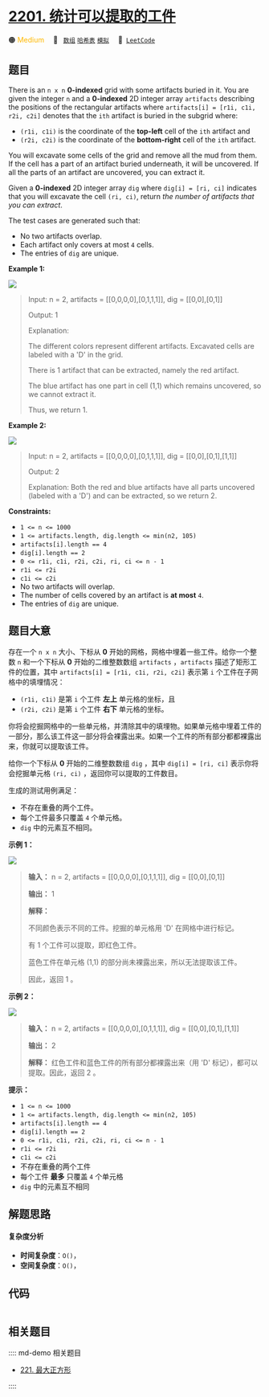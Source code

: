 # [2201. 统计可以提取的工件](https://leetcode.com/problems/count-artifacts-that-can-be-extracted)

🟠 <font color=#ffb800>Medium</font>&emsp; 🔖&ensp; [`数组`](/leetcode/outline/tag/array.md) [`哈希表`](/leetcode/outline/tag/hash-table.md) [`模拟`](/leetcode/outline/tag/simulation.md)&emsp; 🔗&ensp;[`LeetCode`](https://leetcode.com/problems/count-artifacts-that-can-be-extracted)


## 题目

There is an `n x n` **0-indexed** grid with some artifacts buried in it. You
are given the integer `n` and a **0-indexed** 2D integer array `artifacts`
describing the positions of the rectangular artifacts where `artifacts[i] =
[r1i, c1i, r2i, c2i]` denotes that the `ith` artifact is buried in the subgrid
where:

  * `(r1i, c1i)` is the coordinate of the **top-left** cell of the `ith` artifact and
  * `(r2i, c2i)` is the coordinate of the **bottom-right** cell of the `ith` artifact.

You will excavate some cells of the grid and remove all the mud from them. If
the cell has a part of an artifact buried underneath, it will be uncovered. If
all the parts of an artifact are uncovered, you can extract it.

Given a **0-indexed** 2D integer array `dig` where `dig[i] = [ri, ci]`
indicates that you will excavate the cell `(ri, ci)`, return _the number of
artifacts that you can extract_.

The test cases are generated such that:

  * No two artifacts overlap.
  * Each artifact only covers at most `4` cells.
  * The entries of `dig` are unique.



**Example 1:**

![](https://assets.leetcode.com/uploads/2019/09/16/untitled-diagram.jpg)

> Input: n = 2, artifacts = [[0,0,0,0],[0,1,1,1]], dig = [[0,0],[0,1]]
> 
> Output: 1
> 
> Explanation: 
> 
> The different colors represent different artifacts. Excavated cells are labeled with a 'D' in the grid.
> 
> There is 1 artifact that can be extracted, namely the red artifact.
> 
> The blue artifact has one part in cell (1,1) which remains uncovered, so we cannot extract it.
> 
> Thus, we return 1.

**Example 2:**

![](https://assets.leetcode.com/uploads/2019/09/16/untitled-diagram-1.jpg)

> Input: n = 2, artifacts = [[0,0,0,0],[0,1,1,1]], dig = [[0,0],[0,1],[1,1]]
> 
> Output: 2
> 
> Explanation: Both the red and blue artifacts have all parts uncovered (labeled with a 'D') and can be extracted, so we return 2. 

**Constraints:**

  * `1 <= n <= 1000`
  * `1 <= artifacts.length, dig.length <= min(n2, 105)`
  * `artifacts[i].length == 4`
  * `dig[i].length == 2`
  * `0 <= r1i, c1i, r2i, c2i, ri, ci <= n - 1`
  * `r1i <= r2i`
  * `c1i <= c2i`
  * No two artifacts will overlap.
  * The number of cells covered by an artifact is **at most** `4`.
  * The entries of `dig` are unique.


## 题目大意

存在一个 `n x n` 大小、下标从 **0** 开始的网格，网格中埋着一些工件。给你一个整数 `n` 和一个下标从 **0** 开始的二维整数数组
`artifacts` ，`artifacts` 描述了矩形工件的位置，其中 `artifacts[i] = [r1i, c1i, r2i, c2i]`
表示第 `i` 个工件在子网格中的填埋情况：

  * `(r1i, c1i)` 是第 `i` 个工件 **左上** 单元格的坐标，且
  * `(r2i, c2i)` 是第 `i` 个工件 **右下** 单元格的坐标。

你将会挖掘网格中的一些单元格，并清除其中的填埋物。如果单元格中埋着工件的一部分，那么该工件这一部分将会裸露出来。如果一个工件的所有部分都都裸露出来，你就可以提取该工件。

给你一个下标从 **0** 开始的二维整数数组 `dig` ，其中 `dig[i] = [ri, ci]` 表示你将会挖掘单元格 `(ri, ci)`
，返回你可以提取的工件数目。

生成的测试用例满足：

  * 不存在重叠的两个工件。
  * 每个工件最多只覆盖 `4` 个单元格。
  * `dig` 中的元素互不相同。



**示例 1：**

![](https://assets.leetcode.com/uploads/2019/09/16/untitled-diagram.jpg)

> 
> 
> 
> 
> 
> **输入：** n = 2, artifacts = [[0,0,0,0],[0,1,1,1]], dig = [[0,0],[0,1]]
> 
> **输出：** 1
> 
> **解释：** 
> 
> 不同颜色表示不同的工件。挖掘的单元格用 'D' 在网格中进行标记。
> 
> 有 1 个工件可以提取，即红色工件。
> 
> 蓝色工件在单元格 (1,1) 的部分尚未裸露出来，所以无法提取该工件。
> 
> 因此，返回 1 。
> 
> 

**示例 2：**

![](https://assets.leetcode.com/uploads/2019/09/16/untitled-diagram-1.jpg)

> 
> 
> 
> 
> 
> **输入：** n = 2, artifacts = [[0,0,0,0],[0,1,1,1]], dig = [[0,0],[0,1],[1,1]]
> 
> **输出：** 2
> 
> **解释：** 红色工件和蓝色工件的所有部分都裸露出来（用 'D' 标记），都可以提取。因此，返回 2 。 
> 
> 



**提示：**

  * `1 <= n <= 1000`
  * `1 <= artifacts.length, dig.length <= min(n2, 105)`
  * `artifacts[i].length == 4`
  * `dig[i].length == 2`
  * `0 <= r1i, c1i, r2i, c2i, ri, ci <= n - 1`
  * `r1i <= r2i`
  * `c1i <= c2i`
  * 不存在重叠的两个工件
  * 每个工件 **最多** 只覆盖 `4` 个单元格
  * `dig` 中的元素互不相同


## 解题思路

#### 复杂度分析

- **时间复杂度**：`O()`，
- **空间复杂度**：`O()`，

## 代码

```javascript

```

## 相关题目

:::: md-demo 相关题目
- [221. 最大正方形](./0221.md)

::::
